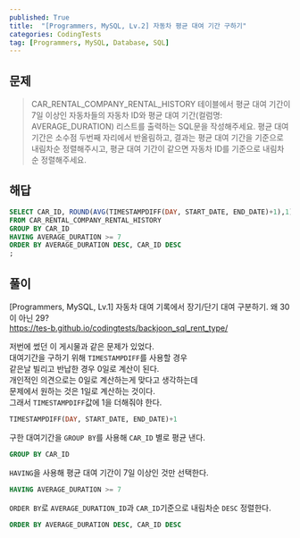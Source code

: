 ```yaml
---
published: True
title:  "[Programmers, MySQL, Lv.2] 자동차 평균 대여 기간 구하기"
categories: CodingTests
tag: [Programmers, MySQL, Database, SQL]
---
```


## 문제

> CAR_RENTAL_COMPANY_RENTAL_HISTORY 테이블에서 평균 대여 기간이 7일 이상인 자동차들의 자동차 ID와 평균 대여 기간(컬럼명: AVERAGE_DURATION) 리스트를 출력하는 SQL문을 작성해주세요. 평균 대여 기간은 소수점 두번째 자리에서 반올림하고, 결과는 평균 대여 기간을 기준으로 내림차순 정렬해주시고, 평균 대여 기간이 같으면 자동차 ID를 기준으로 내림차순 정렬해주세요.

## 해답

``` SQL
SELECT CAR_ID, ROUND(AVG(TIMESTAMPDIFF(DAY, START_DATE, END_DATE)+1),1) AS AVERAGE_DURATION 
FROM CAR_RENTAL_COMPANY_RENTAL_HISTORY
GROUP BY CAR_ID
HAVING AVERAGE_DURATION >= 7
ORDER BY AVERAGE_DURATION DESC, CAR_ID DESC
;
```

## 풀이

[Programmers, MySQL, Lv.1] 자동차 대여 기록에서 장기/단기 대여 구분하기. 왜 30이 아닌 29?  
<https://tes-b.github.io/codingtests/backjoon_sql_rent_type/>  

저번에 썼던 이 게시물과 같은 문제가 있었다.  
대여기간을 구하기 위해 ```TIMESTAMPDIFF```를 사용할 경우  
같은날 빌리고 반납한 경우 0일로 계산이 된다.  
개인적인 의견으로는 0일로 계산하는게 맞다고 생각하는데  
문제에서 원하는 것은 1일로 계산하는 것이다.  
그래서 ```TIMESTAMPDIFF```값에 1을 더해줘야 한다.  
```sql
TIMESTAMPDIFF(DAY, START_DATE, END_DATE)+1
```  

구한 대여기간을 ```GROUP BY```를 사용해 ```CAR_ID``` 별로 평균 낸다.
```sql
GROUP BY CAR_ID
```  
```HAVING```을 사용해 평균 대여 기간이 7일 이상인 것만 선택한다.  
```sql
HAVING AVERAGE_DURATION >= 7
```
```ORDER BY```로 ```AVERAGE_DURATION_ID```과 ```CAR_ID```기준으로 내림차순 ```DESC``` 정렬한다.  
```sql
ORDER BY AVERAGE_DURATION DESC, CAR_ID DESC
```
